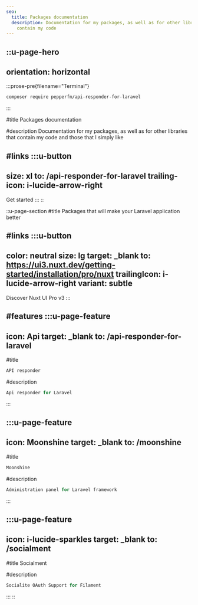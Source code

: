 ```yaml
---
seo:
  title: Packages documentation
  description: Documentation for my packages, as well as for other libraries that
    contain my code
---
```


::u-page-hero
---
orientation: horizontal
---
  :::prose-pre{filename="Terminal"}
  ```bash
  composer require pepperfm/api-responder-for-laravel
  ```
  :::

#title
Packages documentation

#description
Documentation for my packages, as well as for other libraries that contain my code and those that I simply like

#links
  :::u-button
  ---
  size: xl
  to: /api-responder-for-laravel
  trailing-icon: i-lucide-arrow-right
  ---
  Get started
  :::
::

::u-page-section
#title
Packages that will make your Laravel application better

#links
  :::u-button
  ---
  color: neutral
  size: lg
  target: _blank
  to: https://ui3.nuxt.dev/getting-started/installation/pro/nuxt
  trailingIcon: i-lucide-arrow-right
  variant: subtle
  ---
  Discover Nuxt UI Pro v3
  :::

#features
  :::u-page-feature
  ---
  icon: Api
  target: _blank
  to: /api-responder-for-laravel
  ---
  #title
  ```js
  API responder
  ```
  
  #description
  ```js
  Api responder for Laravel
  ```
  :::

  :::u-page-feature
  ---
  icon: Moonshine
  target: _blank
  to: /moonshine
  ---
  #title
  ```js
  Moonshine
  ```
  
  #description
  ```js
  Administration panel for Laravel framework
  ```
  :::

  :::u-page-feature
  ---
  icon: i-lucide-sparkles
  target: _blank
  to: /socialment
  ---
  #title
  Socialment
  
  #description
  ```js
  Socialite OAuth Support for Filament
  ```
  :::
::
